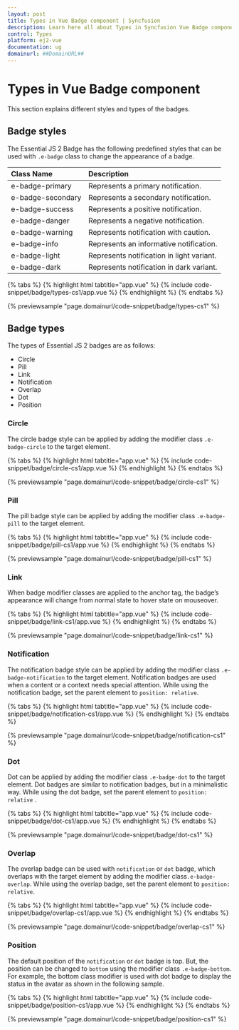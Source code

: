 ```yaml
---
layout: post
title: Types in Vue Badge component | Syncfusion
description: Learn here all about Types in Syncfusion Vue Badge component of Syncfusion Essential JS 2 and more.
control: Types 
platform: ej2-vue
documentation: ug
domainurl: ##DomainURL##
---
```


# Types in Vue Badge component

This section explains different styles and types of the badges.

## Badge styles

The Essential JS 2 Badge has the following predefined styles that can be used with `.e-badge` class to change the appearance of a badge.

| Class Name        | Description
| :-------------    |:-------------
| e-badge-primary   | Represents a primary notification.
| e-badge-secondary | Represents a secondary notification.
| e-badge-success   | Represents a positive notification.
| e-badge-danger    | Represents a negative notification.
| e-badge-warning   | Represents notification with caution.
| e-badge-info      | Represents an informative notification.
| e-badge-light     | Represents notification in light variant.
| e-badge-dark      | Represents notification in dark variant.

{% tabs %}
{% highlight html tabtitle="app.vue" %}
{% include code-snippet/badge/types-cs1/app.vue %}
{% endhighlight %}
{% endtabs %}
        
{% previewsample "page.domainurl/code-snippet/badge/types-cs1" %}

## Badge types

The types of Essential JS 2 badges are as follows:

* Circle
* Pill
* Link
* Notification
* Overlap
* Dot
* Position

### Circle

The circle badge style can be applied by adding the modifier class `.e-badge-circle` to the target element.

{% tabs %}
{% highlight html tabtitle="app.vue" %}
{% include code-snippet/badge/circle-cs1/app.vue %}
{% endhighlight %}
{% endtabs %}
        
{% previewsample "page.domainurl/code-snippet/badge/circle-cs1" %}

### Pill

The pill badge style can be applied by adding the modifier class `.e-badge-pill` to the target element.

{% tabs %}
{% highlight html tabtitle="app.vue" %}
{% include code-snippet/badge/pill-cs1/app.vue %}
{% endhighlight %}
{% endtabs %}
        
{% previewsample "page.domainurl/code-snippet/badge/pill-cs1" %}

### Link

When badge modifier classes are applied to the anchor tag, the badge’s appearance will change from normal state to hover state on mouseover.

{% tabs %}
{% highlight html tabtitle="app.vue" %}
{% include code-snippet/badge/link-cs1/app.vue %}
{% endhighlight %}
{% endtabs %}
        
{% previewsample "page.domainurl/code-snippet/badge/link-cs1" %}

### Notification

The notification badge style can be applied by adding the modifier class `.e-badge-notification` to the target element. Notification badges are used when a content or a context needs special attention. While using the notification badge, set the parent element to `position: relative`.

{% tabs %}
{% highlight html tabtitle="app.vue" %}
{% include code-snippet/badge/notification-cs1/app.vue %}
{% endhighlight %}
{% endtabs %}
        
{% previewsample "page.domainurl/code-snippet/badge/notification-cs1" %}

### Dot

Dot can be applied by adding the modifier class `.e-badge-dot` to the target element. Dot badges are similar to notification badges, but in a minimalistic way. While using the dot badge, set the parent element to `position: relative` .

{% tabs %}
{% highlight html tabtitle="app.vue" %}
{% include code-snippet/badge/dot-cs1/app.vue %}
{% endhighlight %}
{% endtabs %}
        
{% previewsample "page.domainurl/code-snippet/badge/dot-cs1" %}

### Overlap

The overlap badge can be used with `notification` or `dot` badge, which overlaps with the target element by adding the modifier class`.e-badge-overlap`. While using the overlap badge, set the parent element to `position: relative`.

{% tabs %}
{% highlight html tabtitle="app.vue" %}
{% include code-snippet/badge/overlap-cs1/app.vue %}
{% endhighlight %}
{% endtabs %}
        
{% previewsample "page.domainurl/code-snippet/badge/overlap-cs1" %}

### Position

The default position of the `notification` or `dot` badge is top. But, the position can be changed to `bottom` using the modifier class `.e-badge-bottom`. For example, the bottom class modifier is used with dot badge to display the status in the avatar as shown in the following sample.

{% tabs %}
{% highlight html tabtitle="app.vue" %}
{% include code-snippet/badge/position-cs1/app.vue %}
{% endhighlight %}
{% endtabs %}
        
{% previewsample "page.domainurl/code-snippet/badge/position-cs1" %}
